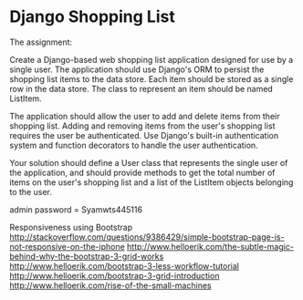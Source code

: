 Django Shopping List
====================

The assignment:

Create a Django-based web shopping list application designed for use by a single user.  The application should use Django's ORM to persist the shopping list items to the data store.  Each item should be stored as a single row in the data store.  The class to represent an item should be named ListItem.

The application should allow the user to add and delete items from their shopping list.  Adding and removing items from the user's shopping list requires the user be authenticated.  Use Django's built-in authentication system and function decorators to handle the user authentication.

Your solution should define a User class that represents the single user of the application, and should provide methods to get the total number of items on the user's shopping list and a list of the ListItem objects belonging to the user.

admin password = Syamwts445116

Responsiveness using Bootstrap
<meta name="viewport" content="width=device-width, initial-scale=1, maximum-scale=1">
http://stackoverflow.com/questions/9386429/simple-bootstrap-page-is-not-responsive-on-the-iphone
http://www.helloerik.com/the-subtle-magic-behind-why-the-bootstrap-3-grid-works
http://www.helloerik.com/bootstrap-3-less-workflow-tutorial
http://www.helloerik.com/bootstrap-3-grid-introduction
http://www.helloerik.com/rise-of-the-small-machines

